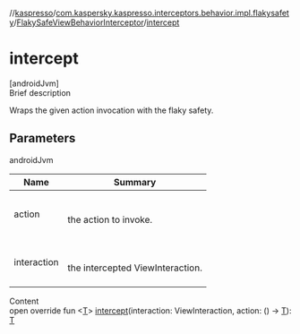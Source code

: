 //[kaspresso](../../index.md)/[com.kaspersky.kaspresso.interceptors.behavior.impl.flakysafety](../index.md)/[FlakySafeViewBehaviorInterceptor](index.md)/[intercept](intercept.md)



# intercept  
[androidJvm]  
Brief description  


Wraps the given action invocation with the flaky safety.



## Parameters  
  
androidJvm  
  
|  Name|  Summary| 
|---|---|
| action| <br><br>the action to invoke.<br><br>
| interaction| <br><br>the intercepted ViewInteraction.<br><br>
  
  
Content  
open override fun <[T](intercept.md)> [intercept](intercept.md)(interaction: ViewInteraction, action: () -> [T](intercept.md)): [T](intercept.md)  



